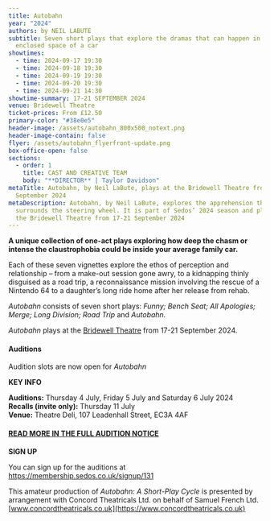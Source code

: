 ```yaml
---
title: Autobahn
year: "2024"
authors: by NEIL LABUTE
subtitle: Seven short plays that explore the dramas that can happen in the
  enclosed space of a car
showtimes:
  - time: 2024-09-17 19:30
  - time: 2024-09-18 19:30
  - time: 2024-09-19 19:30
  - time: 2024-09-20 19:30
  - time: 2024-09-21 14:30
showtime-summary: 17-21 SEPTEMBER 2024
venue: Bridewell Theatre
ticket-prices: From £12.50
primary-color: "#38e0e5"
header-image: /assets/autobahn_800x500_notext.png
header-image-contain: false
flyer: /assets/autobahn_flyerfront-update.png
box-office-open: false
sections:
  - order: 1
    title: CAST AND CREATIVE TEAM
    body: "**D﻿IRECTOR** | Taylor Davidson"
metaTitle: Autobahn, by Neil LaBute, plays at the Bridewell Theatre from 17-21
  September 2024
metaDescription: Autobahn, by Neil LaBute, explores the apprehension that
  surrounds the steering wheel. It is part of Sedos’ 2024 season and plays at
  the Bridewell Theatre from 17-21 September 2024
---
```

**A﻿ unique collection of one-act plays exploring how deep the chasm or intense the claustrophobia could be inside your average family car.**

Each of these seven vignettes explore the ethos of perception and relationship – from a make-out session gone awry, to a kidnapping thinly disguised as a road trip, a reconnaissance mission involving the rescue of a Nintendo 64 to a daughter’s long ride home after her release from rehab.

*Autobahn* consists of seven short plays: *Funny; Bench Seat; All Apologies; Merge; Long Division; Road Trip* and *Autobahn.*

*Autobahn* plays at the [Bridewell Theatre](https://www.sedos.co.uk/venues/bridewell) from 17-21 September 2024.

#### Auditions

Audition slots are now open for *Autobahn* 

**KEY INFO**

**Auditions:** Thursday 4 July, Friday 5 July and Saturday 6 July 2024\
**Recalls (invite only):** Thursday 11 July\
**Venue:** Theatre Deli, 107 Leadenhall Street, EC3A 4AF

#### **[READ MORE IN THE FULL AUDITION NOTICE](https://drive.google.com/drive/folders/1joVkDtSoGJR6VpP2WzAt39mLGrTfZluU)**

**SIGN UP**

You can sign up for the auditions at [](<You can sign up for the auditions at https://membership.sedos.co.uk/signup/131>)<https://membership.sedos.co.uk/signup/131>

This amateur production of *Autobahn: A Short-Play Cycle* is presented by arrangement with Concord Theatricals Ltd. on behalf of Samuel French Ltd. [www.concordtheatricals.co.uk](https://www.concordtheatricals.co.uk)

[](https://www.concordtheatricals.co.uk)
